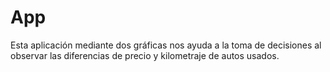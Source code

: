 # App
Esta aplicación mediante dos gráficas nos ayuda a la toma de decisiones al observar las diferencias de precio y kilometraje de autos usados.

